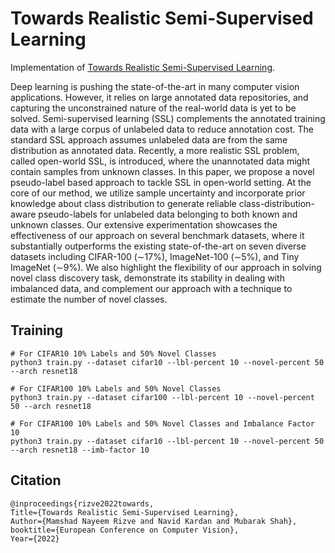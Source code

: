 # Towards Realistic Semi-Supervised Learning

Implementation of [Towards Realistic Semi-Supervised Learning](https://arxiv.org/abs/2207.02269).

Deep learning is pushing the state-of-the-art in many computer vision applications. However, it relies on large annotated data repositories, and capturing the unconstrained nature of the real-world data is yet to be solved. Semi-supervised learning (SSL) complements the annotated training data with a large corpus of unlabeled data to reduce annotation cost. The standard SSL approach assumes unlabeled data are from the same distribution as annotated data. Recently, a more realistic SSL problem, called open-world SSL, is introduced, where the unannotated data might contain samples from unknown classes. In this paper, we propose a novel pseudo-label based approach to tackle SSL in open-world setting. At the core of our method, we utilize sample uncertainty and incorporate prior knowledge about class distribution to generate reliable class-distribution-aware pseudo-labels for unlabeled data belonging to both known and unknown classes. Our extensive experimentation showcases the effectiveness of our approach on several benchmark datasets, where it substantially outperforms the existing state-of-the-art on seven diverse datasets including CIFAR-100 (∼17%), ImageNet-100 (∼5%), and Tiny ImageNet (∼9%). We also highlight the flexibility of our approach in solving novel class discovery task, demonstrate its stability in dealing with imbalanced data, and complement our approach with a technique to estimate the number of novel classes.




## Training
```shell
# For CIFAR10 10% Labels and 50% Novel Classes 
python3 train.py --dataset cifar10 --lbl-percent 10 --novel-percent 50 --arch resnet18

# For CIFAR100 10% Labels and 50% Novel Classes 
python3 train.py --dataset cifar100 --lbl-percent 10 --novel-percent 50 --arch resnet18

# For CIFAR100 10% Labels and 50% Novel Classes and Imbalance Factor 10
python3 train.py --dataset cifar10 --lbl-percent 10 --novel-percent 50 --arch resnet18 --imb-factor 10
```

## Citation
```
@inproceedings{rizve2022towards,
Title={Towards Realistic Semi-Supervised Learning},
Author={Mamshad Nayeem Rizve and Navid Kardan and Mubarak Shah},
booktitle={European Conference on Computer Vision},
Year={2022}

```
